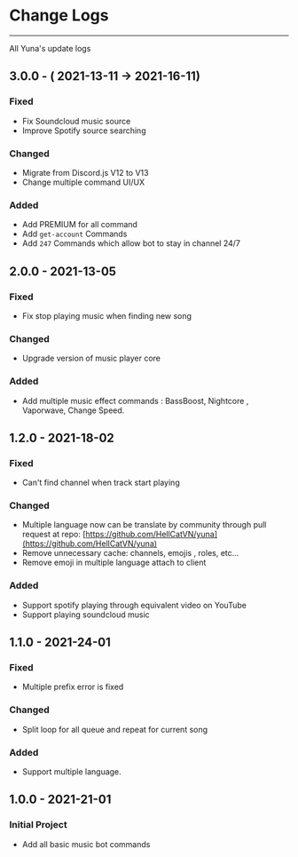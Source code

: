 # Change Logs

<hr/>
All Yuna's update logs

## 3.0.0 - ( 2021-13-11 -> 2021-16-11)

### Fixed

-   Fix Soundcloud music source
-   Improve Spotify source searching

### Changed

-   Migrate from Discord.js V12 to V13
-   Change multiple command UI/UX

### Added

-   Add PREMIUM for all command
-   Add `get-account` Commands
-   Add `247` Commands which allow bot to stay in channel 24/7

## 2.0.0 - 2021-13-05

### Fixed

-   Fix stop playing music when finding new song

### Changed

-   Upgrade version of music player core

### Added

-   Add multiple music effect commands : BassBoost, Nightcore , Vaporwave, Change Speed.

## 1.2.0 - 2021-18-02

### Fixed

-   Can't find channel when track start playing

### Changed

-   Multiple language now can be translate by community through pull request at repo: [https://github.com/HellCatVN/yuna](https://github.com/HellCatVN/yuna)
-   Remove unnecessary cache: channels, emojis , roles, etc...
-   Remove emoji in multiple language attach to client

### Added

-   Support spotify playing through equivalent video on YouTube
-   Support playing soundcloud music

## 1.1.0 - 2021-24-01

### Fixed

-   Multiple prefix error is fixed

### Changed

-   Split loop for all queue and repeat for current song

### Added

-   Support multiple language.

## 1.0.0 - 2021-21-01

### Initial Project

-   Add all basic music bot commands
